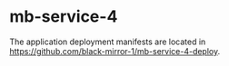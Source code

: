 # mb-service-4
The application deployment manifests are located in https://github.com/black-mirror-1/mb-service-4-deploy.
